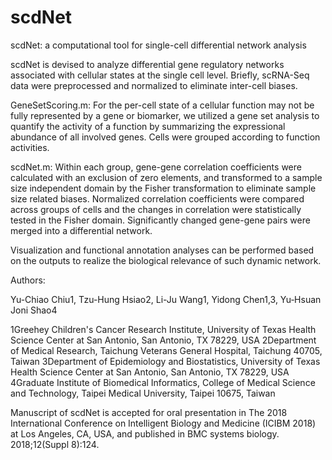 # scdNet
scdNet: a computational tool for single-cell differential network analysis


scdNet is devised to analyze differential gene regulatory networks associated with cellular states at the single cell level.
Briefly, scRNA-Seq data were preprocessed and normalized to eliminate inter-cell biases.

GeneSetScoring.m: For the per-cell state of a cellular function may not be fully represented by a gene or biomarker, we utilized a gene set analysis to quantify the activity of a function by summarizing the expressional abundance of all involved genes. Cells were
grouped according to function activities.

scdNet.m: Within each group, gene-gene correlation coefficients were calculated with an
exclusion of zero elements, and transformed to a sample size independent domain by the Fisher transformation to eliminate
sample size related biases. Normalized correlation coefficients were compared across groups of cells and the changes in correlation
were statistically tested in the Fisher domain. Significantly changed gene-gene pairs were merged into a differential
network.

Visualization and functional annotation analyses can be performed based on the outputs to realize the biological relevance of such dynamic network.

Authors:

Yu-Chiao Chiu1, Tzu-Hung Hsiao2, Li-Ju Wang1, Yidong Chen1,3, Yu‐Hsuan Joni Shao4

1Greehey Children's Cancer Research Institute, University of Texas Health Science Center at San Antonio, San Antonio, TX 78229, USA
2Department of Medical Research, Taichung Veterans General Hospital, Taichung 40705, Taiwan
3Department of Epidemiology and Biostatistics, University of Texas Health Science Center at San Antonio, San Antonio, TX 78229, USA
4Graduate Institute of Biomedical Informatics, College of Medical Science and Technology, Taipei Medical University, Taipei 10675, Taiwan

Manuscript of scdNet is accepted for oral presentation in The 2018 International Conference on Intelligent Biology and Medicine (ICIBM 2018) at Los Angeles, CA, USA, and published in BMC systems biology. 2018;12(Suppl 8):124.
